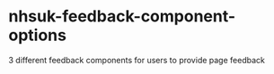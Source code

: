 # nhsuk-feedback-component-options
3 different feedback components for users to provide page feedback
